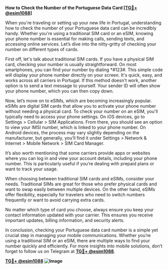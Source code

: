 **How to Check the Number of the Portuguese Data Card [[TG💪+ @esim1088](https://t.me/s/esim1088)]**

When you're traveling or setting up your new life in Portugal, understanding how to check the number of your Portuguese data card can be incredibly handy. Whether you're using a traditional SIM card or an eSIM, knowing your phone number is essential for making calls, sending texts, and accessing online services. Let’s dive into the nitty-gritty of checking your number on different types of cards.

First off, let's talk about traditional SIM cards. If you have a physical SIM card, checking your number is usually straightforward. On most smartphones, you can find your number by dialing *#123#. This simple code will display your phone number directly on your screen. It's quick, easy, and works across all carriers in Portugal. If this method doesn't work, another option is to send a text message to yourself. Your sender ID will often show your phone number, which you can then copy down.

Now, let’s move on to eSIMs, which are becoming increasingly popular. eSIMs are digital SIM cards that allow you to activate your phone number without needing a physical card. To check your number on an eSIM, you'll typically need to access your phone settings. On iOS devices, go to Settings > Cellular > SIM Applications. From there, you should see an option to view your IMSI number, which is linked to your phone number. On Android devices, the process may vary slightly depending on the manufacturer, but generally, you’ll find it under Settings > Network & Internet > Mobile Network > SIM Card Manager.

It’s also worth mentioning that some carriers provide apps or websites where you can log in and view your account details, including your phone number. This is particularly useful if you’re dealing with prepaid plans or want to track your usage.

When choosing between traditional SIM cards and eSIMs, consider your needs. Traditional SIMs are great for those who prefer physical cards and want to swap easily between multiple devices. On the other hand, eSIMs offer flexibility, especially for travelers who need to switch numbers frequently or want to avoid carrying extra cards.

No matter which type of card you choose, always ensure you keep your contact information updated with your carrier. This ensures you receive important updates, billing information, and security alerts.

In conclusion, checking your Portuguese data card number is a simple yet crucial step in managing your mobile communications. Whether you’re using a traditional SIM or an eSIM, there are multiple ways to find your number quickly and efficiently. For more insights into mobile solutions, don’t forget to follow us on Telegram at **[TG💪+ @esim1088](https://t.me/s/esim1088)**. 

**[TG💪+ @esim1088](https://t.me/s/esim1088) ![Image](https://i.postimg.cc/Y0z9fWf4/image.png)**